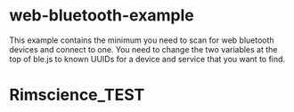 # web-bluetooth-example

This example contains the minimum you need to scan for web bluetooth devices and connect to one. You need to change the two variables at the top of ble.js to known UUIDs for a device and service that you want to find.
# Rimscience_TEST
